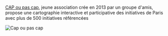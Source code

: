 [CAP ou pas cap](http://www.capoupascap.paris), jeune association crée en 2013 par un groupe d'amis, propose une cartographie interactive et participative des initiatives de Paris avec plus de 500 initiatives référencées

![Cap ou pas cap](https://www.helloasso.com/assets/img/logos/cap-ou-pas-cap-comprendre-et-agir-a-paris.png)
